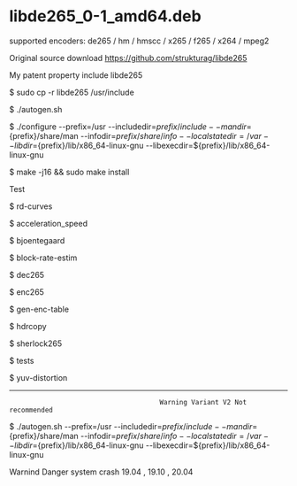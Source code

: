 # libde265_0-1_amd64.deb
supported encoders: de265 / hm / hmscc / x265 / f265 / x264 / mpeg2

Original source download https://github.com/strukturag/libde265

My patent property include libde265

$ sudo cp -r libde265 /usr/include

$ ./autogen.sh

$ ./configure --prefix=/usr --includedir=${prefix}/include --mandir=${prefix}/share/man --infodir=${prefix}/share/info --localstatedir=/var --libdir=${prefix}/lib/x86_64-linux-gnu --libexecdir=${prefix}/lib/x86_64-linux-gnu


$ make -j16 && sudo make install

Test

$ rd-curves

$ acceleration_speed

$ bjoentegaard

$ block-rate-estim

$ dec265

$ enc265

$ gen-enc-table

$ hdrcopy

$ sherlock265

$ tests

$ yuv-distortion

__________________________________________________________________________________________________________________

                                          Warning Variant V2 Not recommended
                                          
                                          
$ ./autogen.sh --prefix=/usr --includedir=${prefix}/include --mandir=${prefix}/share/man --infodir=${prefix}/share/info --localstatedir=/var --libdir=${prefix}/lib/x86_64-linux-gnu --libexecdir=${prefix}/lib/x86_64-linux-gnu

Warnind Danger system crash 19.04 , 19.10 , 20.04



